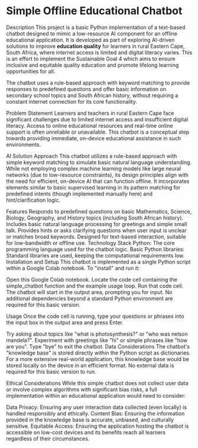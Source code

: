 # Simple Offline Educational Chatbot 
Description
This project is a basic Python implementation of a text-based chatbot designed to mimic a low-resource AI component for an offline educational application. It is developed as part of exploring AI-driven solutions to improve **education quality** for learners in rural Eastern Cape, South Africa, where internet access is limited and digital literacy varies. This is an effort to implement the Sustainable Goal 4 which aims to ensure inclusive and equitable quality education and promote lifelong learning opportunities for all.

The chatbot uses a rule-based approach with keyword matching to provide responses to predefined questions and offer basic information on secondary school topics and South African history, without requiring a constant internet connection for its core functionality.

Problem Statement
Learners and teachers in rural Eastern Cape face significant challenges due to limited internet access and insufficient digital literacy. Access to online educational resources and real-time online support is often unreliable or unavailable. This chatbot is a conceptual step towards providing immediate, on-device educational assistance in such environments.

AI Solution Approach
This chatbot utilizes a rule-based approach with simple keyword matching to simulate basic natural language understanding. While not employing complex machine learning models like large neural networks (due to low-resource constraints), its design principles align with the need for efficient, on-device AI that can function offline. It incorporates elements similar to basic supervised learning in its pattern matching for predefined intents (though implemented manually here) and hint/clarification logic.

Features
Responds to predefined questions on basic Mathematics, Science, Biology, Geography, and History topics (including South African history).
Includes basic natural language processing for greetings and simple small talk.
Provides hints or asks clarifying questions when user input is unclear or matches broad keywords.
Designed for text-based interaction, suitable for low-bandwidth or offline use.
Technology Stack
Python: The core programming language used for the chatbot logic.
Basic Python libraries: Standard libraries are used, keeping the computational requirements low.
Installation and Setup
This chatbot is implemented as a single Python script within a Google Colab notebook. To "install" and run it:

Open this Google Colab notebook.
Locate the code cell containing the simple_chatbot function and the example usage loop.
Run that code cell. The chatbot will start in the output area, prompting you for input.
No additional dependencies beyond a standard Python environment are required for this basic version.

Usage
Once the code cell is running, type your questions or phrases into the input box in the output area and press Enter.

Try asking about topics like "what is photosynthesis?" or "who was nelson mandela?".
Experiment with greetings like "hi" or simple phrases like "how are you".
Type "bye" to exit the chatbot.
Data Considerations
The chatbot's "knowledge base" is stored directly within the Python script as dictionaries. For a more extensive real-world application, this knowledge base would be stored locally on the device in an efficient format. No external data is required for this basic version to run.

Ethical Considerations
While this simple chatbot does not collect user data or involve complex algorithms with significant bias risks, a full implementation within an educational application would need to consider:

Data Privacy: Ensuring any user interaction data collected (even locally) is handled responsibly and ethically.
Content Bias: Ensuring the information provided in the knowledge base is accurate, unbiased, and culturally sensitive.
Equitable Access: Ensuring the application hosting the chatbot is accessible on low-cost devices and its benefits reach all learners regardless of their circumstances.
